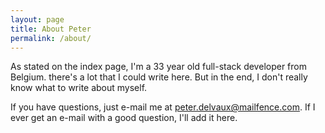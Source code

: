 ```yaml
---
layout: page
title: About Peter
permalink: /about/
---
```


As stated on the index page, I'm a 33 year old full-stack developer from Belgium. there's a lot that I could write here. But in the end, I don't really know what to write about myself.

If you have questions, just e-mail me at <a href="mailto:peter.delvaux@mailfence.com">peter.delvaux@mailfence.com</a>. If I ever get an e-mail with a good question, I'll add it here.